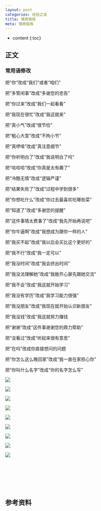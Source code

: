 ```yaml
---
layout: post
categories: 经验之谈
title: 情商锻炼
meta: 情商锻炼
---
```

* content
{:toc}

## 正文

### 常用语修改

把“你”改成“我们”或者“咱们”

把“多管闲事”改成“多谢您的忠告”

把“你过来”改成“我们一起看看”

把“我现在很忙”改成“我这就来”

把“真小气”改成“很节俭”

把“粗心大意”改成“不拘小节”

把“真啰嗦”改成“真注意细节”

把“你听明白了”改成“我说明白了吗”

把“哈哈哈”改成“你真是太有趣了”

把“冷酷无情”改成“逻辑严谨”

把“结果失败了”改成“过程中学到很多”

把“你想吃什么”改成“你过去最喜欢吃哪些菜”



把“知道了”改成“多谢您的提醒”

把“这件事情太费事了”改成“我先开始再说吧”

把“你牛逼啊”改成“我想成为跟你一样的人”

把“我买不起”改成“我以后会买比这个更好的”

把“我不行”改成“我一定可以”

把“我没时间”改成“我会挤出时间”

把“我没法理解她”改成“我敞开心扉先跟她交流”

把“我不会”改成“我这就开始学习”

把“我没有学历”改成“我学习能力很强”

把“我没朋友”改成“我现在就开始认识新朋友”

把“我没钱”改成“我这就努力赚钱

把“谢谢”改成“这件事谢谢您的鼎力帮助”

把“没看过”改成“听起来很有意思”

把“在吗”改成你直接想问的问题

把“你怎么这么晚回家”改成“我一直在家担心你”

把“你叫什么名字”改成“你的名字怎么写”

![]({{site.baseurl}}/images/20220817/20220817151601.jpg)

![]({{site.baseurl}}/images/20220817/20220817151602.jpg)

![]({{site.baseurl}}/images/20220817/20220817151603.jpg)

![]({{site.baseurl}}/images/20220817/20220817151604.jpg)

![]({{site.baseurl}}/images/20220817/20220817151605.jpg)

![]({{site.baseurl}}/images/20220817/20220817151606.jpg)

![]({{site.baseurl}}/images/20220817/20220817151607.jpg)

![]({{site.baseurl}}/images/20220817/20220817151608.jpg)

![]({{site.baseurl}}/images/20220817/20220817151609.jpg)








<br/><br/><br/><br/><br/>
## 参考资料





